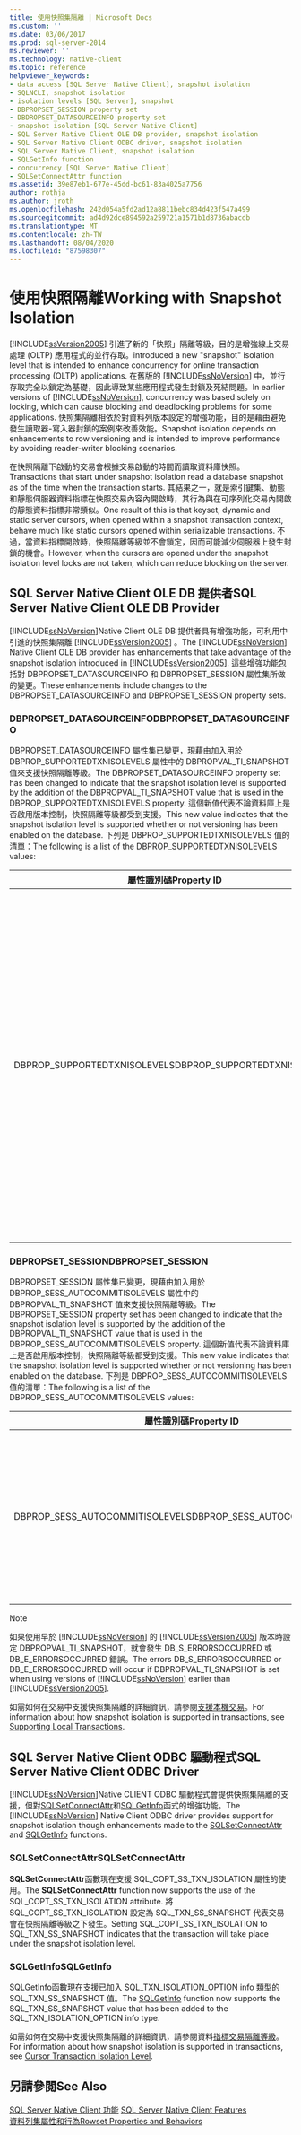 ```yaml
---
title: 使用快照集隔離 | Microsoft Docs
ms.custom: ''
ms.date: 03/06/2017
ms.prod: sql-server-2014
ms.reviewer: ''
ms.technology: native-client
ms.topic: reference
helpviewer_keywords:
- data access [SQL Server Native Client], snapshot isolation
- SQLNCLI, snapshot isolation
- isolation levels [SQL Server], snapshot
- DBPROPSET_SESSION property set
- DBDROPSET_DATASOURCEINFO property set
- snapshot isolation [SQL Server Native Client]
- SQL Server Native Client OLE DB provider, snapshot isolation
- SQL Server Native Client ODBC driver, snapshot isolation
- SQL Server Native Client, snapshot isolation
- SQLGetInfo function
- concurrency [SQL Server Native Client]
- SQLSetConnectAttr function
ms.assetid: 39e87eb1-677e-45dd-bc61-83a4025a7756
author: rothja
ms.author: jroth
ms.openlocfilehash: 242d054a5fd2ad12a8811bebc834d423f547a499
ms.sourcegitcommit: ad4d92dce894592a259721a1571b1d8736abacdb
ms.translationtype: MT
ms.contentlocale: zh-TW
ms.lasthandoff: 08/04/2020
ms.locfileid: "87598307"
---
```

# <a name="working-with-snapshot-isolation"></a><span data-ttu-id="46b66-102">使用快照隔離</span><span class="sxs-lookup"><span data-stu-id="46b66-102">Working with Snapshot Isolation</span></span>
  [!INCLUDE[ssVersion2005](../../../includes/ssversion2005-md.md)] <span data-ttu-id="46b66-103">引進了新的「快照」隔離等級，目的是增強線上交易處理 (OLTP) 應用程式的並行存取。</span><span class="sxs-lookup"><span data-stu-id="46b66-103">introduced a new "snapshot" isolation level that is intended to enhance concurrency for online transaction processing (OLTP) applications.</span></span> <span data-ttu-id="46b66-104">在舊版的 [!INCLUDE[ssNoVersion](../../../includes/ssnoversion-md.md)] 中，並行存取完全以鎖定為基礎，因此導致某些應用程式發生封鎖及死結問題。</span><span class="sxs-lookup"><span data-stu-id="46b66-104">In earlier versions of [!INCLUDE[ssNoVersion](../../../includes/ssnoversion-md.md)], concurrency was based solely on locking, which can cause blocking and deadlocking problems for some applications.</span></span> <span data-ttu-id="46b66-105">快照集隔離相依於對資料列版本設定的增強功能，目的是藉由避免發生讀取器-寫入器封鎖的案例來改善效能。</span><span class="sxs-lookup"><span data-stu-id="46b66-105">Snapshot isolation depends on enhancements to row versioning and is intended to improve performance by avoiding reader-writer blocking scenarios.</span></span>  
  
 <span data-ttu-id="46b66-106">在快照隔離下啟動的交易會根據交易啟動的時間而讀取資料庫快照。</span><span class="sxs-lookup"><span data-stu-id="46b66-106">Transactions that start under snapshot isolation read a database snapshot as of the time when the transaction starts.</span></span> <span data-ttu-id="46b66-107">其結果之一，就是索引鍵集、動態和靜態伺服器資料指標在快照交易內容內開啟時，其行為與在可序列化交易內開啟的靜態資料指標非常類似。</span><span class="sxs-lookup"><span data-stu-id="46b66-107">One result of this is that keyset, dynamic and static server cursors, when opened within a snapshot transaction context, behave much like static cursors opened within serializable transactions.</span></span> <span data-ttu-id="46b66-108">不過，當資料指標開啟時，快照隔離等級並不會鎖定，因而可能減少伺服器上發生封鎖的機會。</span><span class="sxs-lookup"><span data-stu-id="46b66-108">However, when the cursors are opened under the snapshot isolation level locks are not taken, which can reduce blocking on the server.</span></span>  
  
## <a name="sql-server-native-client-ole-db-provider"></a><span data-ttu-id="46b66-109">SQL Server Native Client OLE DB 提供者</span><span class="sxs-lookup"><span data-stu-id="46b66-109">SQL Server Native Client OLE DB Provider</span></span>  
 <span data-ttu-id="46b66-110">[!INCLUDE[ssNoVersion](../../../includes/ssnoversion-md.md)]Native Client OLE DB 提供者具有增強功能，可利用中引進的快照集隔離 [!INCLUDE[ssVersion2005](../../../includes/ssversion2005-md.md)] 。</span><span class="sxs-lookup"><span data-stu-id="46b66-110">The [!INCLUDE[ssNoVersion](../../../includes/ssnoversion-md.md)] Native Client OLE DB provider has enhancements that take advantage of the snapshot isolation introduced in [!INCLUDE[ssVersion2005](../../../includes/ssversion2005-md.md)].</span></span> <span data-ttu-id="46b66-111">這些增強功能包括對 DBPROPSET_DATASOURCEINFO 和 DBPROPSET_SESSION 屬性集所做的變更。</span><span class="sxs-lookup"><span data-stu-id="46b66-111">These enhancements include changes to the DBPROPSET_DATASOURCEINFO and DBPROPSET_SESSION property sets.</span></span>  
  
### <a name="dbpropset_datasourceinfo"></a><span data-ttu-id="46b66-112">DBPROPSET_DATASOURCEINFO</span><span class="sxs-lookup"><span data-stu-id="46b66-112">DBPROPSET_DATASOURCEINFO</span></span>  
 <span data-ttu-id="46b66-113">DBPROPSET_DATASOURCEINFO 屬性集已變更，現藉由加入用於 DBPROP_SUPPORTEDTXNISOLEVELS 屬性中的 DBPROPVAL_TI_SNAPSHOT 值來支援快照隔離等級。</span><span class="sxs-lookup"><span data-stu-id="46b66-113">The DBPROPSET_DATASOURCEINFO property set has been changed to indicate that the snapshot isolation level is supported by the addition of the DBPROPVAL_TI_SNAPSHOT value that is used in the DBPROP_SUPPORTEDTXNISOLEVELS property.</span></span> <span data-ttu-id="46b66-114">這個新值代表不論資料庫上是否啟用版本控制，快照隔離等級都受到支援。</span><span class="sxs-lookup"><span data-stu-id="46b66-114">This new value indicates that the snapshot isolation level is supported whether or not versioning has been enabled on the database.</span></span> <span data-ttu-id="46b66-115">下列是 DBPROP_SUPPORTEDTXNISOLEVELS 值的清單：</span><span class="sxs-lookup"><span data-stu-id="46b66-115">The following is a list of the DBPROP_SUPPORTEDTXNISOLEVELS values:</span></span>  
  
|<span data-ttu-id="46b66-116">屬性識別碼</span><span class="sxs-lookup"><span data-stu-id="46b66-116">Property ID</span></span>|<span data-ttu-id="46b66-117">描述</span><span class="sxs-lookup"><span data-stu-id="46b66-117">Description</span></span>|  
|-----------------|-----------------|  
|<span data-ttu-id="46b66-118">DBPROP_SUPPORTEDTXNISOLEVELS</span><span class="sxs-lookup"><span data-stu-id="46b66-118">DBPROP_SUPPORTEDTXNISOLEVELS</span></span>|<span data-ttu-id="46b66-119">類型：VT_I4</span><span class="sxs-lookup"><span data-stu-id="46b66-119">Type: VT_I4</span></span><br /><br /> <span data-ttu-id="46b66-120">R/W：唯讀</span><span class="sxs-lookup"><span data-stu-id="46b66-120">R/W: Read only</span></span><br /><br /> <span data-ttu-id="46b66-121">說明：指定受支援之交易隔離等級的位元遮罩。</span><span class="sxs-lookup"><span data-stu-id="46b66-121">Description: A bitmask specifying the supported transaction isolation levels.</span></span> <span data-ttu-id="46b66-122">下列零或多個項目的組合：</span><span class="sxs-lookup"><span data-stu-id="46b66-122">A combination of zero or more of the following:</span></span><br /><br /> <span data-ttu-id="46b66-123">-DBPROPVAL_TI_CHAOS</span><span class="sxs-lookup"><span data-stu-id="46b66-123">-   DBPROPVAL_TI_CHAOS</span></span><br /><span data-ttu-id="46b66-124">-DBPROPVAL_TI_READUNCOMMITTED</span><span class="sxs-lookup"><span data-stu-id="46b66-124">-   DBPROPVAL_TI_READUNCOMMITTED</span></span><br /><span data-ttu-id="46b66-125">-DBPROPVAL_TI_BROWSE</span><span class="sxs-lookup"><span data-stu-id="46b66-125">-   DBPROPVAL_TI_BROWSE</span></span><br /><span data-ttu-id="46b66-126">-DBPROPVAL_TI_CURSORSTABILITY</span><span class="sxs-lookup"><span data-stu-id="46b66-126">-   DBPROPVAL_TI_CURSORSTABILITY</span></span><br /><span data-ttu-id="46b66-127">-DBPROPVAL_TI_READCOMMITTED</span><span class="sxs-lookup"><span data-stu-id="46b66-127">-   DBPROPVAL_TI_READCOMMITTED</span></span><br /><span data-ttu-id="46b66-128">-DBPROPVAL_TI_REPEATABLEREAD</span><span class="sxs-lookup"><span data-stu-id="46b66-128">-   DBPROPVAL_TI_REPEATABLEREAD</span></span><br /><span data-ttu-id="46b66-129">-DBPROPVAL_TI_SERIALIZABLE</span><span class="sxs-lookup"><span data-stu-id="46b66-129">-   DBPROPVAL_TI_SERIALIZABLE</span></span><br /><span data-ttu-id="46b66-130">-DBPROPVAL_TI_ISOLATED</span><span class="sxs-lookup"><span data-stu-id="46b66-130">-   DBPROPVAL_TI_ISOLATED</span></span><br /><span data-ttu-id="46b66-131">-DBPROPVAL_TI_SNAPSHOT</span><span class="sxs-lookup"><span data-stu-id="46b66-131">-   DBPROPVAL_TI_SNAPSHOT</span></span>|  
  
### <a name="dbpropset_session"></a><span data-ttu-id="46b66-132">DBPROPSET_SESSION</span><span class="sxs-lookup"><span data-stu-id="46b66-132">DBPROPSET_SESSION</span></span>  
 <span data-ttu-id="46b66-133">DBPROPSET_SESSION 屬性集已變更，現藉由加入用於 DBPROP_SESS_AUTOCOMMITISOLEVELS 屬性中的 DBPROPVAL_TI_SNAPSHOT 值來支援快照隔離等級。</span><span class="sxs-lookup"><span data-stu-id="46b66-133">The DBPROPSET_SESSION property set has been changed to indicate that the snapshot isolation level is supported by the addition of the DBPROPVAL_TI_SNAPSHOT value that is used in the DBPROP_SESS_AUTOCOMMITISOLEVELS property.</span></span> <span data-ttu-id="46b66-134">這個新值代表不論資料庫上是否啟用版本控制，快照隔離等級都受到支援。</span><span class="sxs-lookup"><span data-stu-id="46b66-134">This new value indicates that the snapshot isolation level is supported whether or not versioning has been enabled on the database.</span></span> <span data-ttu-id="46b66-135">下列是 DBPROP_SESS_AUTOCOMMITISOLEVELS 值的清單：</span><span class="sxs-lookup"><span data-stu-id="46b66-135">The following is a list of the DBPROP_SESS_AUTOCOMMITISOLEVELS values:</span></span>  
  
|<span data-ttu-id="46b66-136">屬性識別碼</span><span class="sxs-lookup"><span data-stu-id="46b66-136">Property ID</span></span>|<span data-ttu-id="46b66-137">描述</span><span class="sxs-lookup"><span data-stu-id="46b66-137">Description</span></span>|  
|-----------------|-----------------|  
|<span data-ttu-id="46b66-138">DBPROP_SESS_AUTOCOMMITISOLEVELS</span><span class="sxs-lookup"><span data-stu-id="46b66-138">DBPROP_SESS_AUTOCOMMITISOLEVELS</span></span>|<span data-ttu-id="46b66-139">類型：VT_I4</span><span class="sxs-lookup"><span data-stu-id="46b66-139">Type: VT_I4</span></span><br /><br /> <span data-ttu-id="46b66-140">R/W：唯讀</span><span class="sxs-lookup"><span data-stu-id="46b66-140">R/W: Read only</span></span><br /><br /> <span data-ttu-id="46b66-141">說明：指定自動認可模式時之交易隔離等級的位元遮罩。</span><span class="sxs-lookup"><span data-stu-id="46b66-141">Description: Specifies a bitmask that indicates the transaction isolation level while in auto-commit mode.</span></span> <span data-ttu-id="46b66-142">在此位元遮罩中設定的值，與針對 DBPROP_SUPPORTEDTXNISOLEVELS 而設定的值相同。</span><span class="sxs-lookup"><span data-stu-id="46b66-142">The values that can be set in this bitmask are the same as those that can be set for DBPROP_SUPPORTEDTXNISOLEVELS.</span></span>|  
  
> [!NOTE]  
>  <span data-ttu-id="46b66-143">如果使用早於 [!INCLUDE[ssNoVersion](../../../includes/ssnoversion-md.md)] 的 [!INCLUDE[ssVersion2005](../../../includes/ssversion2005-md.md)] 版本時設定 DBPROPVAL_TI_SNAPSHOT，就會發生 DB_S_ERRORSOCCURRED 或 DB_E_ERRORSOCCURRED 錯誤。</span><span class="sxs-lookup"><span data-stu-id="46b66-143">The errors DB_S_ERRORSOCCURRED or DB_E_ERRORSOCCURRED will occur if DBPROPVAL_TI_SNAPSHOT is set when using versions of [!INCLUDE[ssNoVersion](../../../includes/ssnoversion-md.md)] earlier than [!INCLUDE[ssVersion2005](../../../includes/ssversion2005-md.md)].</span></span>  
  
 <span data-ttu-id="46b66-144">如需如何在交易中支援快照集隔離的詳細資訊，請參閱[支援本機交易](../../native-client-ole-db-transactions/transactions.md)。</span><span class="sxs-lookup"><span data-stu-id="46b66-144">For information about how snapshot isolation is supported in transactions, see [Supporting Local Transactions](../../native-client-ole-db-transactions/transactions.md).</span></span>  
  
## <a name="sql-server-native-client-odbc-driver"></a><span data-ttu-id="46b66-145">SQL Server Native Client ODBC 驅動程式</span><span class="sxs-lookup"><span data-stu-id="46b66-145">SQL Server Native Client ODBC Driver</span></span>  
 <span data-ttu-id="46b66-146">[!INCLUDE[ssNoVersion](../../../includes/ssnoversion-md.md)]Native CLIENT ODBC 驅動程式會提供快照集隔離的支援，但對[SQLSetConnectAttr](../../native-client-odbc-api/sqlsetconnectattr.md)和[SQLGetInfo](../../native-client-odbc-api/sqlgetinfo.md)函式的增強功能。</span><span class="sxs-lookup"><span data-stu-id="46b66-146">The [!INCLUDE[ssNoVersion](../../../includes/ssnoversion-md.md)] Native Client ODBC driver provides support for snapshot isolation though enhancements made to the [SQLSetConnectAttr](../../native-client-odbc-api/sqlsetconnectattr.md) and [SQLGetInfo](../../native-client-odbc-api/sqlgetinfo.md) functions.</span></span>  
  
### <a name="sqlsetconnectattr"></a><span data-ttu-id="46b66-147">SQLSetConnectAttr</span><span class="sxs-lookup"><span data-stu-id="46b66-147">SQLSetConnectAttr</span></span>  
 <span data-ttu-id="46b66-148">**SQLSetConnectAttr**函數現在支援 SQL_COPT_SS_TXN_ISOLATION 屬性的使用。</span><span class="sxs-lookup"><span data-stu-id="46b66-148">The **SQLSetConnectAttr** function now supports the use of the SQL_COPT_SS_TXN_ISOLATION attribute.</span></span> <span data-ttu-id="46b66-149">將 SQL_COPT_SS_TXN_ISOLATION 設定為 SQL_TXN_SS_SNAPSHOT 代表交易會在快照隔離等級之下發生。</span><span class="sxs-lookup"><span data-stu-id="46b66-149">Setting SQL_COPT_SS_TXN_ISOLATION to SQL_TXN_SS_SNAPSHOT indicates that the transaction will take place under the snapshot isolation level.</span></span>  
  
### <a name="sqlgetinfo"></a><span data-ttu-id="46b66-150">SQLGetInfo</span><span class="sxs-lookup"><span data-stu-id="46b66-150">SQLGetInfo</span></span>  
 <span data-ttu-id="46b66-151">[SQLGetInfo](../../native-client-odbc-api/sqlgetinfo.md)函數現在支援已加入 SQL_TXN_ISOLATION_OPTION info 類型的 SQL_TXN_SS_SNAPSHOT 值。</span><span class="sxs-lookup"><span data-stu-id="46b66-151">The [SQLGetInfo](../../native-client-odbc-api/sqlgetinfo.md) function now supports the SQL_TXN_SS_SNAPSHOT value that has been added to the SQL_TXN_ISOLATION_OPTION info type.</span></span>  
  
 <span data-ttu-id="46b66-152">如需如何在交易中支援快照集隔離的詳細資訊，請參閱資料[指標交易隔離等級](../../native-client-odbc-cursors/properties/cursor-transaction-isolation-level.md)。</span><span class="sxs-lookup"><span data-stu-id="46b66-152">For information about how snapshot isolation is supported in transactions, see [Cursor Transaction Isolation Level](../../native-client-odbc-cursors/properties/cursor-transaction-isolation-level.md).</span></span>  
  
## <a name="see-also"></a><span data-ttu-id="46b66-153">另請參閱</span><span class="sxs-lookup"><span data-stu-id="46b66-153">See Also</span></span>  
 <span data-ttu-id="46b66-154">[SQL Server Native Client 功能](sql-server-native-client-features.md) </span><span class="sxs-lookup"><span data-stu-id="46b66-154">[SQL Server Native Client Features](sql-server-native-client-features.md) </span></span>  
 [<span data-ttu-id="46b66-155">資料列集屬性和行為</span><span class="sxs-lookup"><span data-stu-id="46b66-155">Rowset Properties and Behaviors</span></span>](../../native-client-ole-db-rowsets/rowset-properties-and-behaviors.md)  
  
  
